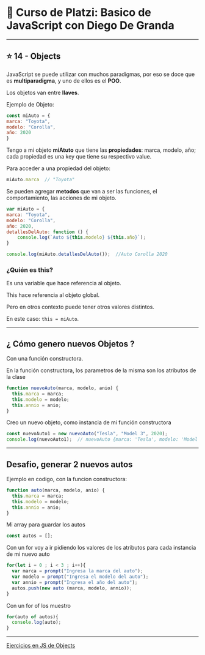 # :book: Curso de Platzi: Basico de JavaScript con Diego De Granda

---

## :star: 14 - Objects 


JavaScript se puede utilizar con muchos paradigmas, por eso se doce que es **multiparadigma**, y uno de ellos es el **POO**.


Los objetos van entre **llaves**.

Ejemplo de Objeto:

```JavaScript
const miAuto = {
marca: "Toyota",
modelo: "Corolla",
año: 2020
}
```

Tengo a mi objeto **miAtuto** que tiene las **propiedades**: marca, modelo, año; cada propiedad es una key que tiene su respectivo value.

Para acceder a una propiedad del objeto:

```JavaScript
miAuto.marca  // "Toyota"
```

Se pueden agregar **metodos** que van a ser las funciones,  el comportamiento, las acciones de mi objeto.

```JavaScript
var miAuto = {
marca: "Toyota",
modelo: "Corolla",
año: 2020, 
detallesDelAuto: function () {
	console.log(`Auto ${this.modelo} ${this.año}`);
}

console.log(miAuto.detallesDelAuto());  //Auto Corolla 2020
```

###  ¿Quién es this?

Es una variable que hace referencia al objeto. 

This hace referencia al objeto global.

Pero en otros contexto puede tener otros valores distintos.

En este caso: ```this = miAuto```.

---

## ¿ Cómo genero nuevos Objetos ?

Con una función constructora.

En la función constructora, los parametros de la misma son los atributos de la clase

```JavaScript
function nuevoAuto(marca, modelo, anio) {
  this.marca = marca;
  this.modelo = modelo;
  this.annio = anio;
}
```

Creo un nuevo objeto, como instancia de mi función constructora

```JavaSCript
const nuevoAuto1 = new nuevoAuto("Tesla", "Model 3", 2020);
console.log(nuevoAuto1);  // nuevoAuto {marca: 'Tesla', modelo: 'Model 3', annio: 2020}
```

---

## Desafio, generar 2 nuevos autos

Ejemplo en codigo, con la funcion constructora:

```JavaScript
function auto(marca, modelo, anio) {
  this.marca = marca;
  this.modelo = modelo;
  this.annio = anio;
}
```

Mi array para guardar los autos
```JavaScript
const autos = [];
```

Con  un for voy a ir pidiendo los valores de los atributos para cada instancia de mi nuevo auto
```JavaScript
for(let i = 0 ; i < 3 ; i++){
  var marca = prompt("Ingresa la marca del auto");
  var modelo = prompt("Ingresa el modelo del auto");
  var annio = prompt("Ingresa el año del auto");
  autos.push(new auto (marca, modelo, annio));
}
```

Con un for of los muestro
```JavaScript
for(auto of autos){
  console.log(auto);
}
```

---

[Ejercicios en JS de Objects](https://github.com/eugenia1984/curso_platzi_basico_js_diego_de_granda/tree/main/14_objects/objects.js)
